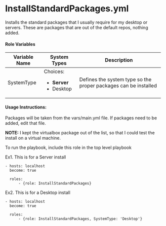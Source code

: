 # InstallStandardPackages.yml

Installs the standard packages that I usually require for my desktop or servers.  These are packages that are out of the default repos, nothing added.  

#### Role Variables

|Variable Name|System Types |Description|
|-------------|-------------|-----------|
|SystemType|Choices:<ul><li>**Server**</li><li>Desktop</li></ul> | Defines the system type so the proper packages can be installed| 

#### Usage Instructions:

Packages will be taken from the vars/main.yml file.  If packages need to be added, edit that file.

**NOTE:** I kept the virtualbox package out of the list, so that I could test the install on a virtual machine.

To run the playbook, include this role in the top level playbook

Ex1. This is for a Server install

```
- hosts: localhost
  become: true

  roles:
      - {role: InstallStandardPackages}

```

Ex2. This is for a Desktop install

```
- hosts: localhost
  become: true

  roles:
      - {role: InstallStandardPackages, SystemType: 'Desktop'}

```